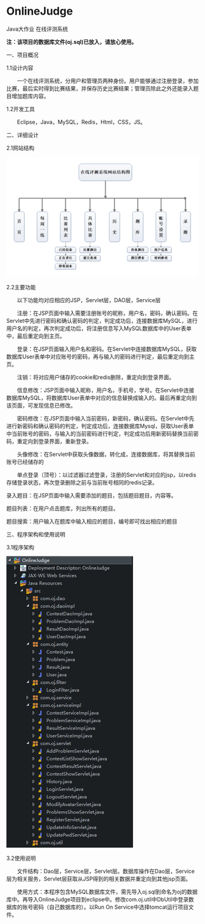 # OnlineJudge
Java大作业 在线评测系统

**注：该项目的数据库文件(oj.sql)已放入，请放心使用。**

一、项目概况

1.1设计内容

　　一个在线评测系统，分用户和管理员两种身份。用户能够通过注册登录，参加比赛，最后实时得到比赛结果，并保存历史比赛结果；管理员除此之外还能录入题目增加题库内容。

1.2开发工具

　　Eclipse，Java，MySQL，Redis，Html，CSS，JS。

二、详细设计

2.1网站结构

![image](https://github.com/pavtlly/OnlineJudge/blob/master/images/1.png)

2.2主要功能

　　以下功能均对应相应的JSP，Servlet层，DAO层，Service层

　　注册：在JSP页面中输入需要注册账号的昵称，用户名，密码，确认密码。在Servlet中先进行密码和确认密码的判定，判定成功后，连接数据库MySQL，进行用户名的判定，再次判定成功后，将注册信息写入MySQL数据库中的User表单中，最后重定向到主页。

　　登录：在JSP页面输入用户名和密码。在Servlet中连接数据库MySQL，获取数据库User表单中对应账号的密码，再与输入的密码进行判定，最后重定向到主页。

　　注销：将对应用户储存的cookie和redis删除，重定向到登录界面。

　　信息修改：JSP页面中输入昵称，用户名，手机号，学号。在Servlet中连接数据库MySQL，将数据库User表单中对应的信息替换成输入的。最后再重定向到该页面，可发现信息已修改。

　　密码修改：在JSP页面中输入当前密码，新密码，确认密码。在Servlet中先进行新密码和确认密码的判定，判定成功后，连接数据库Mysql，获取User表单中当前账号的密码，与输入的当前密码进行判定，判定成功后用新密码替换当前密码，重定向到登录界面，重新登录。

　　头像修改：在Servlet中获取头像数据，转化成，连接数据库，将其替换当前账号已经储存的

　　单点登录（顶号）：以过滤器过滤登录，注册的Servlet和对应的jsp，以redis存储登录状态，再次登录删除之前与当前账号相同的redis记录。
  
   录入题目：在JSP页面中输入需要添加的题目，包括题目题目，内容等。
   
   题目列表：在用户点击题库，列出所有的题目。
   
   题目搜索：用户输入在题库中输入相应的题目，编号即可找出相应的题目


三、程序架构和使用说明

3.1程序架构

![image](https://github.com/pavtlly/OnlineJudge/blob/master/images/2.png)

3.2使用说明

　　文件结构：Dao层，Service层，Servlet层。数据库操作在Dao层，Service层为相关服务，Servlet层获取从JSP得到的相关数据并重定向到其他jsp页面。

　　使用方式：本程序包含MySQL数据库文件，需先导入oj.sql到命名为oj的数据库中。再导入OnlineJudge项目到eclipse中。修改com.oj.util中DbUtil中登录数据库的账号密码（自己数据库的）。以Run On Service中选择tomcat运行项目文件。
